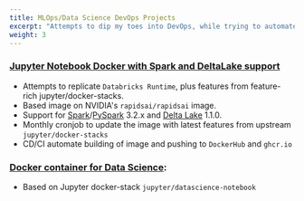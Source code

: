 ```yaml
---
title: MLOps/Data Science DevOps Projects
excerpt: "Attempts to dip my toes into DevOps, while trying to automate my data science environment deployments"
weight: 3
---
```


### [Jupyter Notebook Docker with Spark and DeltaLake support](https://github.com/n0k0m3/pyspark-notebook-deltalake-docker)

- Attempts to replicate `Databricks Runtime`, plus features from feature-rich jupyter/docker-stacks.
- Based image on NVIDIA's `rapidsai/rapidsai` image.
- Support for [Spark](https://spark.apache.org/downloads.html)/[PySpark](https://spark.apache.org/docs/latest/api/python/) 3.2.x and [Delta Lake](https://delta.io/) 1.1.0.
- Monthly cronjob to update the image with latest features from upstream `jupyter/docker-stacks`
- CD/CI automate building of image and pushing to `DockerHub` and `ghcr.io`

### [Docker container for Data Science](https://github.com/n0k0m3/datascience-notebook-docker):

- Based on Jupyter docker-stack `jupyter/datascience-notebook`
